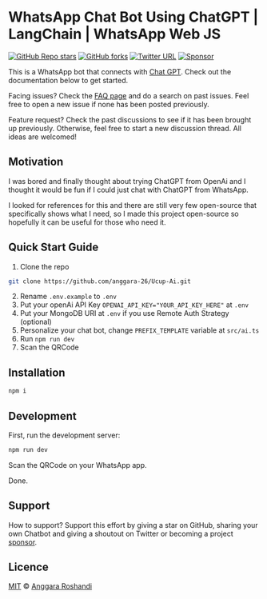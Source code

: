 # WhatsApp Chat Bot Using ChatGPT | LangChain | WhatsApp Web JS

[![GitHub Repo stars](https://img.shields.io/github/stars/anggara-26/Ucup-Ai?style=social)](https://GitHub.com/anggara-26/Ucup-Ai/stargazers/)
[![GitHub forks](https://img.shields.io/github/forks/anggara-26/Ucup-Ai?style=social)](https://GitHub.com/anggara-26/Ucup-Ai/network/)
[![Twitter URL](https://img.shields.io/twitter/url?style=social&url=https%3A%2F%2Ftwitter.com%2Fanggara0526)](https://twitter.com/anggara0526)
[![Sponsor](https://img.shields.io/static/v1?label=Sponsor&message=%E2%9D%A4&logo=GitHub&link=https://github.com/sponsors/anggara-26)](https://github.com/sponsors/anggara-26)

This is a WhatsApp bot that connects with [Chat GPT](https://openai.com/chatgpt). Check out the documentation below to get started.

Facing issues? Check the [FAQ page](https://github.com/anggara-26/Ucup-Ai/wiki) and do a search on past issues. Feel free to open a new issue if none has been posted previously.

Feature request? Check the past discussions to see if it has been brought up previously. Otherwise, feel free to start a new discussion thread. All ideas are welcomed!

## Motivation

I was bored and finally thought about trying ChatGPT from OpenAi and I thought it would be fun if I could just chat with ChatGPT from WhatsApp.

I looked for references for this and there are still very few open-source that specifically shows what I need, so I made this project open-source so hopefully it can be useful for those who need it.

## Quick Start Guide

1. Clone the repo

```bash
git clone https://github.com/anggara-26/Ucup-Ai.git
```

2. Rename `.env.example` to `.env`
3. Put your openAi API Key `OPENAI_API_KEY="YOUR_API_KEY_HERE"` at `.env`
4. Put your MongoDB URI at `.env` if you use Remote Auth Strategy (optional)
5. Personalize your chat bot, change `PREFIX_TEMPLATE` variable at `src/ai.ts`
6. Run `npm run dev`
7. Scan the QRCode

## Installation

```bash
npm i
```

## Development

First, run the development server:

```bash
npm run dev
```

Scan the QRCode on your WhatsApp app.

Done.

## Support

How to support? Support this effort by giving a star on GitHub, sharing your own Chatbot and giving a shoutout on Twitter or becoming a project [sponsor](https://github.com/sponsors/anggara-26).

## Licence

[MIT](https://github.com/anggara-26/Ucup-Ai/blob/main/LICENSE) © [Anggara Roshandi](https://anggara0526.my.id)
